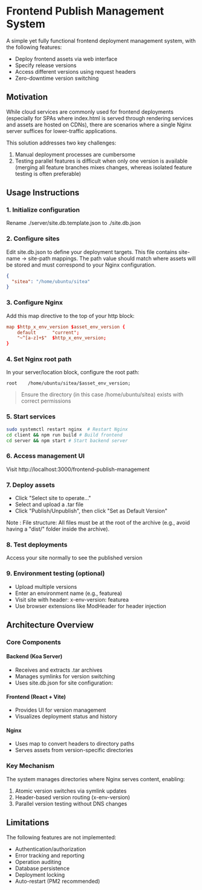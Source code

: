 # Frontend Publish Management System

A simple yet fully functional frontend deployment management system, with the following features:

- Deploy frontend assets via web interface
- Specify release versions
- Access different versions using request headers
- Zero-downtime version switching

## Motivation

While cloud services are commonly used for frontend deployments (especially for SPAs where index.html is served through rendering services and assets are hosted on CDNs), there are scenarios where a single Nginx server suffices for lower-traffic applications.

This solution addresses two key challenges:

1. Manual deployment processes are cumbersome
2. Testing parallel features is difficult when only one version is available (merging all feature branches mixes changes, whereas isolated feature testing is often preferable)

## Usage Instructions

### 1. Initialize configuration

Rename ./server/site.db.template.json to ./site.db.json

### 2. Configure sites

Edit site.db.json to define your deployment targets. This file contains site-name → site-path mappings. The path value should match where assets will be stored and must correspond to your Nginx configuration.

```json
{
  "sitea": "/home/ubuntu/sitea"
}
```

### 3. Configure Nginx

Add this map directive to the top of your http block:

```conf
map $http_x_env_version $asset_env_version {
    default      "current";
    "~^[a-z]+$"  $http_x_env_version;
}
```

### 4. Set Nginx root path

In your server/location block, configure the root path:

```
root    /home/ubuntu/sitea/$asset_env_version;
```

> Ensure the directory (in this case /home/ubuntu/sitea) exists with correct permissions

### 5. Start services

```bash
sudo systemctl restart nginx  # Restart Nginx
cd client && npm run build # Build frontend
cd server && npm start # Start backend server
```

### 6. Access management UI

Visit http://localhost:3000/frontend-publish-management

### 7. Deploy assets

- Click "Select site to operate..."
- Select and upload a .tar file
- Click "Publish/Unpublish", then click "Set as Default Version"

Note : File structure: All files must be at the root of the archive (e.g., avoid having a "dist/" folder inside the archive).

### 8. Test deployments

Access your site normally to see the published version

### 9. Environment testing (optional)

- Upload multiple versions
- Enter an environment name (e.g., featurea)
- Visit site with header: x-env-version: featurea
- Use browser extensions like ModHeader for header injection

## Architecture Overview

### Core Components

#### Backend (Koa Server)

- Receives and extracts .tar archives
- Manages symlinks for version switching
- Uses site.db.json for site configuration:

#### Frontend (React + Vite)

- Provides UI for version management
- Visualizes deployment status and history

#### Nginx

- Uses map to convert headers to directory paths
- Serves assets from version-specific directories

### Key Mechanism

The system manages directories where Nginx serves content, enabling:

1. Atomic version switches via symlink updates
2. Header-based version routing (x-env-version)
3. Parallel version testing without DNS changes

## Limitations

The following features are not implemented:

- Authentication/authorization
- Error tracking and reporting
- Operation auditing
- Database persistence
- Deployment locking
- Auto-restart (PM2 recommended)
